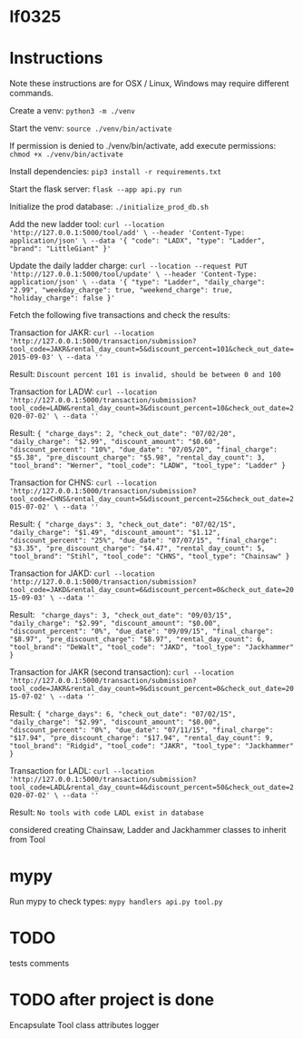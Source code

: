 # lf0325

# Instructions

Note these instructions are for OSX / Linux, Windows may require different commands.

Create a venv:
`python3 -m ./venv`

Start the venv:
`source ./venv/bin/activate`

If permission is denied to ./venv/bin/activate, add execute permissions:
`chmod +x ./venv/bin/activate`

Install dependencies:
`pip3 install -r requirements.txt`

Start the flask server:
`flask --app api.py run`

Initialize the prod database:
`./initialize_prod_db.sh`

Add the new ladder tool:
`curl --location 'http://127.0.0.1:5000/tool/add' \
--header 'Content-Type: application/json' \
--data '{
    "code": "LADX",
    "type": "Ladder",
    "brand": "LittleGiant"
}'`

Update the daily ladder charge:
`curl --location --request PUT 'http://127.0.0.1:5000/tool/update' \
--header 'Content-Type: application/json' \
--data '{
    "type": "Ladder",
    "daily_charge": "2.99",
    "weekday_charge": true,
    "weekend_charge": true,
    "holiday_charge": false
}'`

Fetch the following five transactions and check the results:

Transaction for JAKR:
`curl --location 'http://127.0.0.1:5000/transaction/submission?tool_code=JAKR&rental_day_count=5&discount_percent=101&check_out_date=2015-09-03' \
--data ''`

Result:
`Discount percent 101 is invalid, should be between 0 and 100`

Transaction for LADW:
`curl --location 'http://127.0.0.1:5000/transaction/submission?tool_code=LADW&rental_day_count=3&discount_percent=10&check_out_date=2020-07-02' \
--data ''`

Result:
`{
    "charge_days": 2,
    "check_out_date": "07/02/20",
    "daily_charge": "$2.99",
    "discount_amount": "$0.60",
    "discount_percent": "10%",
    "due_date": "07/05/20",
    "final_charge": "$5.38",
    "pre_discount_charge": "$5.98",
    "rental_day_count": 3,
    "tool_brand": "Werner",
    "tool_code": "LADW",
    "tool_type": "Ladder"
}`

Transaction for CHNS:
`curl --location 'http://127.0.0.1:5000/transaction/submission?tool_code=CHNS&rental_day_count=5&discount_percent=25&check_out_date=2015-07-02' \
--data ''`

Result:
`{
    "charge_days": 3,
    "check_out_date": "07/02/15",
    "daily_charge": "$1.49",
    "discount_amount": "$1.12",
    "discount_percent": "25%",
    "due_date": "07/07/15",
    "final_charge": "$3.35",
    "pre_discount_charge": "$4.47",
    "rental_day_count": 5,
    "tool_brand": "Stihl",
    "tool_code": "CHNS",
    "tool_type": "Chainsaw"
}`

Transaction for JAKD:
`curl --location 'http://127.0.0.1:5000/transaction/submission?tool_code=JAKD&rental_day_count=6&discount_percent=0&check_out_date=2015-09-03' \
--data ''`

Result:
`
    "charge_days": 3,
    "check_out_date": "09/03/15",
    "daily_charge": "$2.99",
    "discount_amount": "$0.00",
    "discount_percent": "0%",
    "due_date": "09/09/15",
    "final_charge": "$8.97",
    "pre_discount_charge": "$8.97",
    "rental_day_count": 6,
    "tool_brand": "DeWalt",
    "tool_code": "JAKD",
    "tool_type": "Jackhammer"
}`

Transaction for JAKR (second transaction):
`curl --location 'http://127.0.0.1:5000/transaction/submission?tool_code=JAKR&rental_day_count=9&discount_percent=0&check_out_date=2015-07-02' \
--data ''`

Result:
`{
    "charge_days": 6,
    "check_out_date": "07/02/15",
    "daily_charge": "$2.99",
    "discount_amount": "$0.00",
    "discount_percent": "0%",
    "due_date": "07/11/15",
    "final_charge": "$17.94",
    "pre_discount_charge": "$17.94",
    "rental_day_count": 9,
    "tool_brand": "Ridgid",
    "tool_code": "JAKR",
    "tool_type": "Jackhammer"
}`

Transaction for LADL:
`curl --location 'http://127.0.0.1:5000/transaction/submission?tool_code=LADL&rental_day_count=4&discount_percent=50&check_out_date=2020-07-02' \
--data ''`

Result:
`No tools with code LADL exist in database`


considered creating Chainsaw, Ladder and Jackhammer classes to inherit from Tool

# mypy

Run mypy to check types: `mypy handlers api.py tool.py`

# TODO
tests
comments

# TODO after project is done
Encapsulate Tool class attributes
logger